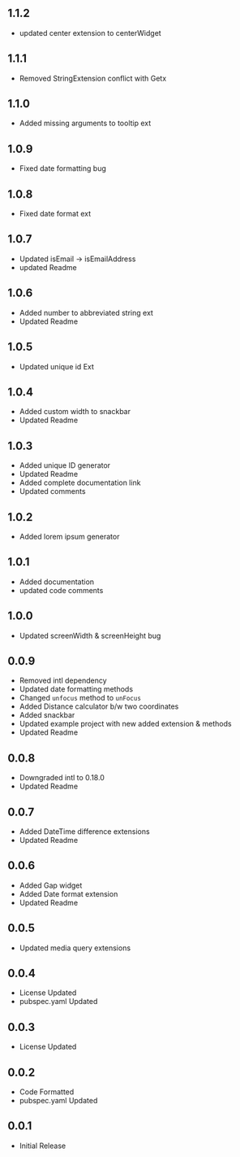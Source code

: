 ## 1.1.2

- updated center extension to centerWidget

## 1.1.1

- Removed StringExtension conflict with Getx

## 1.1.0

- Added missing arguments to tooltip ext

## 1.0.9

- Fixed date formatting bug

## 1.0.8

- Fixed date format ext

## 1.0.7

- Updated isEmail -> isEmailAddress
- updated Readme

## 1.0.6

- Added number to abbreviated string ext
- Updated Readme

## 1.0.5

- Updated unique id Ext

## 1.0.4

- Added custom width to snackbar
- Updated Readme

## 1.0.3

- Added unique ID generator
- Updated Readme
- Added complete documentation link
- Updated comments

## 1.0.2

- Added lorem ipsum generator


## 1.0.1

- Added documentation
- updated code comments


## 1.0.0

- Updated screenWidth & screenHeight bug


## 0.0.9

- Removed intl dependency
- Updated date formatting methods
- Changed `unfocus` method to `unFocus`
- Added Distance calculator b/w two coordinates
- Added snackbar
- Updated example project with new added extension & methods
- Updated Readme


## 0.0.8

- Downgraded intl to 0.18.0
- Updated Readme


## 0.0.7

- Added DateTime difference extensions
- Updated Readme


## 0.0.6

- Added Gap widget
- Added Date format extension
- Updated Readme


## 0.0.5

- Updated media query extensions


## 0.0.4

- License Updated
- pubspec.yaml Updated


## 0.0.3

- License Updated


## 0.0.2

- Code Formatted
- pubspec.yaml Updated


## 0.0.1

- Initial Release
